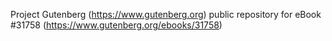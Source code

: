 Project Gutenberg (https://www.gutenberg.org) public repository for eBook #31758 (https://www.gutenberg.org/ebooks/31758)
